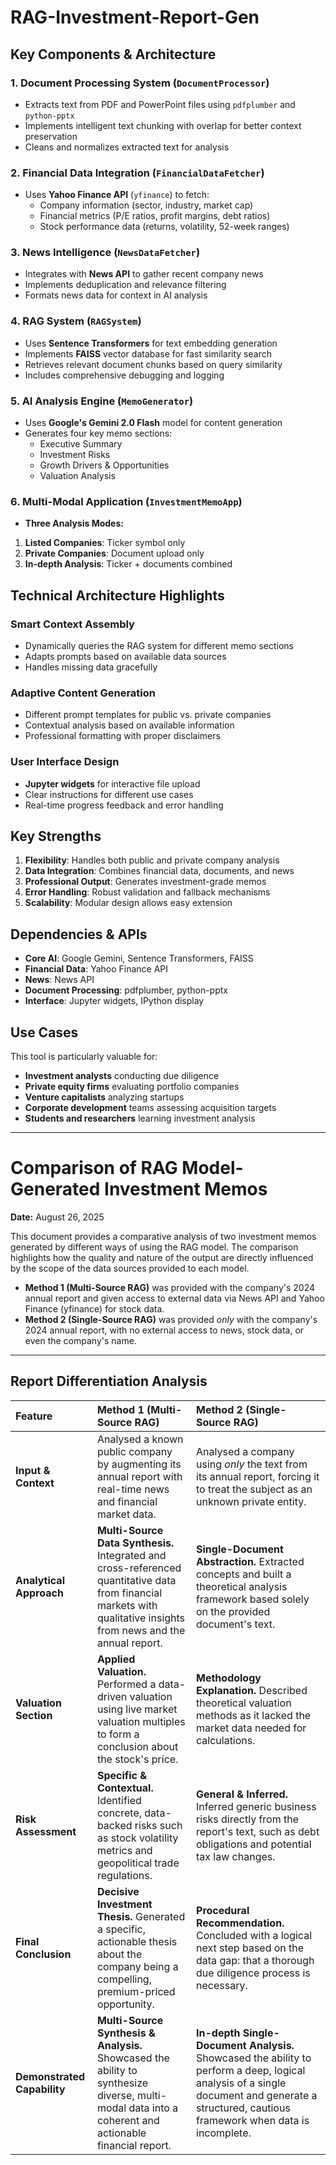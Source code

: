 # RAG-Investment-Report-Gen


## Key Components \& Architecture

### 1. **Document Processing System** (`DocumentProcessor`)

- Extracts text from PDF and PowerPoint files using `pdfplumber` and `python-pptx`
- Implements intelligent text chunking with overlap for better context preservation
- Cleans and normalizes extracted text for analysis


### 2. **Financial Data Integration** (`FinancialDataFetcher`)

- Uses **Yahoo Finance API** (`yfinance`) to fetch:
    - Company information (sector, industry, market cap)
    - Financial metrics (P/E ratios, profit margins, debt ratios)
    - Stock performance data (returns, volatility, 52-week ranges)


### 3. **News Intelligence** (`NewsDataFetcher`)

- Integrates with **News API** to gather recent company news
- Implements deduplication and relevance filtering
- Formats news data for context in AI analysis


### 4. **RAG System** (`RAGSystem`)

- Uses **Sentence Transformers** for text embedding generation
- Implements **FAISS** vector database for fast similarity search
- Retrieves relevant document chunks based on query similarity
- Includes comprehensive debugging and logging


### 5. **AI Analysis Engine** (`MemoGenerator`)

- Uses **Google's Gemini 2.0 Flash** model for content generation
- Generates four key memo sections:
    - Executive Summary
    - Investment Risks
    - Growth Drivers \& Opportunities
    - Valuation Analysis


### 6. **Multi-Modal Application** (`InvestmentMemoApp`)

- **Three Analysis Modes:**

1. **Listed Companies**: Ticker symbol only
2. **Private Companies**: Document upload only
3. **In-depth Analysis**: Ticker + documents combined


## Technical Architecture Highlights

### **Smart Context Assembly**

- Dynamically queries the RAG system for different memo sections
- Adapts prompts based on available data sources
- Handles missing data gracefully


### **Adaptive Content Generation**

- Different prompt templates for public vs. private companies
- Contextual analysis based on available information
- Professional formatting with proper disclaimers


### **User Interface Design**

- **Jupyter widgets** for interactive file upload
- Clear instructions for different use cases
- Real-time progress feedback and error handling


## Key Strengths

1. **Flexibility**: Handles both public and private company analysis
2. **Data Integration**: Combines financial data, documents, and news
3. **Professional Output**: Generates investment-grade memos
4. **Error Handling**: Robust validation and fallback mechanisms
5. **Scalability**: Modular design allows easy extension

## Dependencies \& APIs

- **Core AI**: Google Gemini, Sentence Transformers, FAISS
- **Financial Data**: Yahoo Finance API
- **News**: News API
- **Document Processing**: pdfplumber, python-pptx
- **Interface**: Jupyter widgets, IPython display


## Use Cases

This tool is particularly valuable for:

- **Investment analysts** conducting due diligence
- **Private equity firms** evaluating portfolio companies
- **Venture capitalists** analyzing startups
- **Corporate development** teams assessing acquisition targets
- **Students and researchers** learning investment analysis

----------------------------------------------



# Comparison of RAG Model-Generated Investment Memos

**Date:** August 26, 2025

This document provides a comparative analysis of two investment memos generated by different ways of using the RAG model. The comparison highlights how the quality and nature of the output are directly influenced by the scope of the data sources provided to each model.

-   **Method 1 (Multi-Source RAG)** was provided with the company's 2024 annual report and given access to external data via News API and Yahoo Finance (yfinance) for stock data.
-   **Method 2 (Single-Source RAG)** was provided *only* with the company's 2024 annual report, with no external access to news, stock data, or even the company's name.

---

## Report Differentiation Analysis

| Feature | Method 1 (Multi-Source RAG) | Method 2 (Single-Source RAG) |
| :--- | :--- | :--- |
| **Input & Context** | Analysed a known public company by augmenting its annual report with real-time news and financial market data. | Analysed a company using *only* the text from its annual report, forcing it to treat the subject as an unknown private entity. |
| **Analytical Approach** | **Multi-Source Data Synthesis.** Integrated and cross-referenced quantitative data from financial markets with qualitative insights from news and the annual report. | **Single-Document Abstraction.** Extracted concepts and built a theoretical analysis framework based solely on the provided document's text. |
| **Valuation Section** | **Applied Valuation.** Performed a data-driven valuation using live market valuation multiples to form a conclusion about the stock's price. | **Methodology Explanation.** Described theoretical valuation methods as it lacked the market data needed for calculations. |
| **Risk Assessment**| **Specific & Contextual.** Identified concrete, data-backed risks such as stock volatility metrics and geopolitical trade regulations. | **General & Inferred.** Inferred generic business risks directly from the report's text, such as debt obligations and potential tax law changes. |
| **Final Conclusion** | **Decisive Investment Thesis.** Generated a specific, actionable thesis about the company being a compelling, premium-priced opportunity. | **Procedural Recommendation.** Concluded with a logical next step based on the data gap: that a thorough due diligence process is necessary. |
| **Demonstrated Capability** | **Multi-Source Synthesis & Analysis.** Showcased the ability to synthesize diverse, multi-modal data into a coherent and actionable financial report. | **In-depth Single-Document Analysis.** Showcased the ability to perform a deep, logical analysis of a single document and generate a structured, cautious framework when data is incomplete. |
